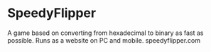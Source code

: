 # SpeedyFlipper
A game based on converting from hexadecimal to binary as fast as possible. Runs as a website on PC and mobile.
speedyflipper.com
